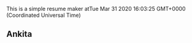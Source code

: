 This is a simple resume maker atTue Mar 31 2020 16:03:25 GMT+0000 (Coordinated Universal Time)

## Ankita
